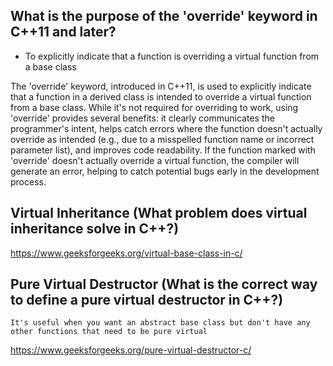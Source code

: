 
## What is the purpose of the 'override' keyword in C++11 and later?
- To explicitly indicate that a function is overriding a virtual function from a base class

The 'override' keyword, introduced in C++11, is used to explicitly indicate that a function in a derived class is intended to override a virtual function from a base class. While it's not required for overriding to work, using 'override' provides several benefits: it clearly communicates the programmer's intent, helps catch errors where the function doesn't actually override as intended (e.g., due to a misspelled function name or incorrect parameter list), and improves code readability. If the function marked with 'override' doesn't actually override a virtual function, the compiler will generate an error, helping to catch potential bugs early in the development process.

## Virtual Inheritance (What problem does virtual inheritance solve in C++?)
https://www.geeksforgeeks.org/virtual-base-class-in-c/

## Pure Virtual Destructor (What is the correct way to define a pure virtual destructor in C++?)
    It's useful when you want an abstract base class but don't have any other functions that need to be pure virtual
https://www.geeksforgeeks.org/pure-virtual-destructor-c/